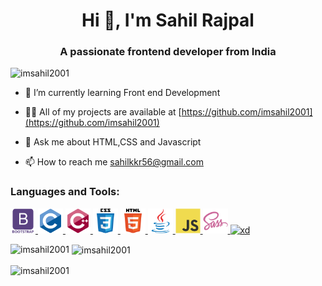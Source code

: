 <h1 align="center">Hi 👋, I'm Sahil Rajpal</h1>
<h3 align="center">A passionate frontend developer from India</h3>

<p align="left"> <img src="https://komarev.com/ghpvc/?username=imsahil2001&label=Profile%20views&color=0e75b6&style=flat" alt="imsahil2001" /> </p>

- 🌱 I’m currently learning Front end Development

- 👨‍💻 All of my projects are available at [https://github.com/imsahil2001](https://github.com/imsahil2001)

- 💬 Ask me about HTML,CSS and Javascript

- 📫 How to reach me sahilkkr56@gmail.com


<h3 align="left">Languages and Tools:</h3>
<p align="left"> <a href="https://getbootstrap.com" target="_blank"> <img src="https://raw.githubusercontent.com/devicons/devicon/master/icons/bootstrap/bootstrap-plain-wordmark.svg" alt="bootstrap" width="40" height="40"/> </a> <a href="https://www.cprogramming.com/" target="_blank"> <img src="https://raw.githubusercontent.com/devicons/devicon/master/icons/c/c-original.svg" alt="c" width="40" height="40"/> </a> <a href="https://www.w3schools.com/cpp/" target="_blank"> <img src="https://raw.githubusercontent.com/devicons/devicon/master/icons/cplusplus/cplusplus-original.svg" alt="cplusplus" width="40" height="40"/> </a> <a href="https://www.w3schools.com/css/" target="_blank"> <img src="https://raw.githubusercontent.com/devicons/devicon/master/icons/css3/css3-original-wordmark.svg" alt="css3" width="40" height="40"/> </a> <a href="https://www.w3.org/html/" target="_blank"> <img src="https://raw.githubusercontent.com/devicons/devicon/master/icons/html5/html5-original-wordmark.svg" alt="html5" width="40" height="40"/> </a> <a href="https://www.java.com" target="_blank"> <img src="https://raw.githubusercontent.com/devicons/devicon/master/icons/java/java-original.svg" alt="java" width="40" height="40"/> </a> <a href="https://developer.mozilla.org/en-US/docs/Web/JavaScript" target="_blank"> <img src="https://raw.githubusercontent.com/devicons/devicon/master/icons/javascript/javascript-original.svg" alt="javascript" width="40" height="40"/> </a> <a href="https://sass-lang.com" target="_blank"> <img src="https://raw.githubusercontent.com/devicons/devicon/master/icons/sass/sass-original.svg" alt="sass" width="40" height="40"/> </a> <a href="https://www.adobe.com/products/xd.html" target="_blank"> <img src="https://cdn.worldvectorlogo.com/logos/adobe-xd.svg" alt="xd" width="40" height="40"/> </a> </p>

<p><img align="left" src="https://github-readme-stats.vercel.app/api/top-langs?username=imsahil2001&show_icons=true&locale=en&layout=compact" alt="imsahil2001" /></p>

<p>&nbsp;<img align="center" src="https://github-readme-stats.vercel.app/api?username=imsahil2001&show_icons=true&locale=en" alt="imsahil2001" /></p>

<p><img align="center" src="https://github-readme-streak-stats.herokuapp.com/?user=imsahil2001&" alt="imsahil2001" /></p>
